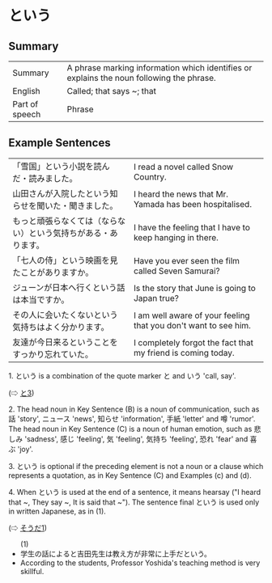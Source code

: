 # という

## Summary

<table><tr>   <td>Summary</td>   <td>A phrase marking information which identifies or explains the noun following the phrase.</td></tr><tr>   <td>English</td>   <td>Called; that says ~; that</td></tr><tr>   <td>Part of speech</td>   <td>Phrase</td></tr></table>

## Example Sentences

<table><tr>   <td>「雪国」という小説を読んだ・読みました。</td>   <td>I read a novel called Snow Country.</td></tr><tr>   <td>山田さんが入院したという知らせを聞いた・聞きました。</td>   <td>I heard the news that Mr. Yamada has been hospitalised.</td></tr><tr>   <td>もっと頑張らなくては（ならない）という気持ちがある・あります。</td>   <td>I have the feeling that I have to keep hanging in there.</td></tr><tr>   <td>「七人の侍」という映画を見たことがありますか。</td>   <td>Have you ever seen the film called Seven Samurai?</td></tr><tr>   <td>ジューンが日本へ行くという話は本当ですか。</td>   <td>Is the story that June is going to Japan true?</td></tr><tr>   <td>その人に会いたくないという気持ちはよく分かります。</td>   <td>I am well aware of your feeling that you don't want to see him.</td></tr><tr>   <td>友達が今日来るということをすっかり忘れていた。</td>   <td>I completely forgot the fact that my friend is coming today.</td></tr></table>

<p>1. <span class="cloze">という</span> is a combination of the quote marker <span class="cloze">と</span> and <span class="cloze">いう</span> 'call, say'.</p>  <p>(⇨ <a href="#㊦ と (3)">と3</a>)</p>  <p>2. The head noun in Key Sentence (B) is a noun of communication, such as 話 'story', ニュース 'news', 知らせ 'information', 手紙 'letter' and 噂 'rumor'. The head noun in Key Sentence (C) is a noun of human emotion, such as 悲しみ 'sadness', 感じ 'feeling', 気 'feeling', 気持ち 'feeling', 恐れ 'fear' and 喜ぶ 'joy'.</p>  <p>3. <span class="cloze">という</span> is optional if the preceding element is not a noun or a clause which represents a quotation, as in Key Sentence (C) and Examples (c) and (d).</p>  <p>4. When <span class="cloze">という</span> is used at the end of a sentence, it means hearsay ("I heard that ~, They say ~, It is said that ~"). The sentence final <span class="cloze">という</span> is used only in written Japanese, as in (1).</p>  <p>(⇨ <a href="#㊦ そうだ (1)">そうだ1</a>)</p>  <ul>(1) <li>学生の話によると吉田先生は教え方が非常に上手だ<span class="cloze">という</span>。</li> <li>According to the students, Professor Yoshida's teaching method is very skillful.</li> </ul>

